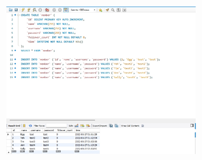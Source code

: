 ![img](https://raw.githubusercontent.com/eggann/wehelp-assignments/main/week-5/images/1_INSERT_DATA.jpg)
